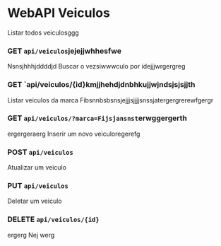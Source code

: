 # WebAPI Veiculos
 
Listar todos veiculosggg
### GET `api/veiculos`jejejjwhhesfwe
Nsnsjhhhjddddjd
Buscar o vezsiwwwculo por idejjjwrgergreg
### GET `api/veiculos/{id}kmjjhehdjdnbhkujjwjndsjsjsjjth
Listar veiculos da marca Fibsnnbsbsnsjejjjsjjjjsnssjatergergrerewfgergr
### GET `api/veiculos/?marca=Fijsjansnst`erwggergerth
ergergeraerg
Inserir um novo veiculoregerefg
### POST `api/veiculos`

Atualizar um veiculo
### PUT `api/veiculos`

Deletar um veiculo
### DELETE `api/veiculos/{id}`
ergerg
Nej
werg
